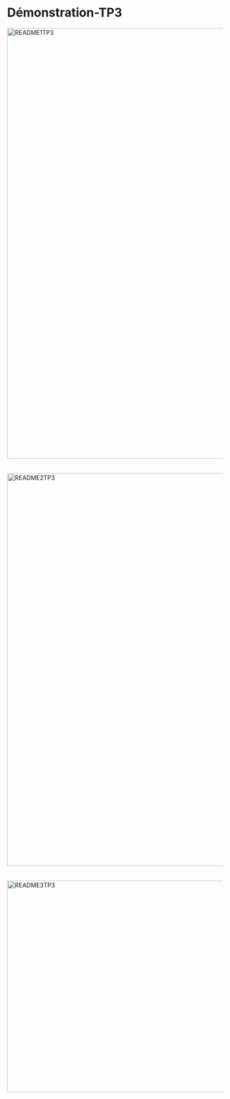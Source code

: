 <h1>Démonstration-TP3</h1>


<img width="766" height="1003" alt="README1TP3" src="https://github.com/user-attachments/assets/297e4f84-8ff4-4b56-ab5d-94ca83c7037d" />
<br><br><br>
<img width="1918" height="915" alt="README2TP3" src="https://github.com/user-attachments/assets/0368acc7-a54e-4cbd-937d-9cf141c691fe" />
<br><br><br>
<img width="1515" height="493" alt="README3TP3" src="https://github.com/user-attachments/assets/b561b40b-a9ae-4b3e-8f2f-b977e2bcdf9c" />

